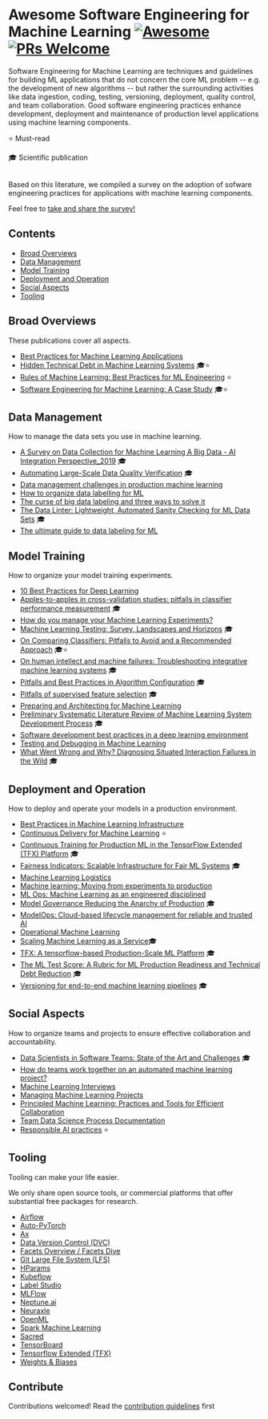 # Awesome Software Engineering for Machine Learning [![Awesome](https://awesome.re/badge-flat2.svg)](https://awesome.re)[![PRs Welcome](https://img.shields.io/badge/PRs-welcome-brightgreen.svg?style=flat-square)](https://github.com/SE-ML/awesome-seml/blob/master/contributing.md)

Software Engineering for Machine Learning are techniques and guidelines for building ML applications that do not concern the core ML problem  -- e.g. the development of new algorithms -- but rather the surrounding activities like data ingestion, coding, testing, versioning, deployment, quality control, and team collaboration.
Good software engineering practices enhance development, deployment and maintenance of production level applications using machine learning components.

⭐ Must-read

🎓 Scientific publication


<br>
Based on this literature, we compiled a survey on the adoption of sofware engineering practices for applications with machine learning components.


Feel free to [take and share the survey!](https://se-ml.github.io/survey/)


## Contents

- [Broad Overviews](#broad-overviews)
- [Data Management](#data-management)
- [Model Training](#model-training)
- [Deployment and Operation](#deployment-and-operation)
- [Social Aspects](#social-aspects)
- [Tooling](#tooling)

## Broad Overviews

These publications cover all aspects.

- [Best Practices for Machine Learning Applications](https://pdfs.semanticscholar.org/2869/6212a4a204783e9dd3953f06e103c02c6972.pdf)
- [Hidden Technical Debt in Machine Learning Systems](https://papers.nips.cc/paper/5656-hidden-technical-debt-in-machine-learning-systems.pdf) 🎓⭐
- [Rules of Machine Learning: Best Practices for ML Engineering](https://developers.google.com/machine-learning/guides/rules-of-ml) ⭐
- [Software Engineering for Machine Learning: A Case Study](https://www.microsoft.com/en-us/research/publication/software-engineering-for-machine-learning-a-case-study/) 🎓⭐



## Data Management

How to manage the data sets you use in machine learning.

- [A Survey on Data Collection for Machine Learning A Big Data - AI Integration Perspective_2019](https://deepai.org/publication/a-survey-on-data-collection-for-machine-learning-a-big-data-ai-integration-perspective) 🎓
- [Automating Large-Scale Data Quality Verification](http://www.vldb.org/pvldb/vol11/p1781-schelter.pdf) 🎓
- [Data management challenges in production machine learning](https://static.googleusercontent.com/media/research.google.com/en//pubs/archive/46178.pdf)
- [How to organize data labelling for ML](https://www.altexsoft.com/blognp/datascience/how-to-organize-data-labeling-for-machine-learning-approaches-and-tools/)
- [The curse of big data labeling and three ways to solve it](https://aws.amazon.com/blogs/apn/the-curse-of-big-data-labeling-and-three-ways-to-solve-it/)
- [The Data Linter: Lightweight, Automated Sanity Checking for ML Data Sets](http://learningsys.org/nips17/assets/papers/paper_19.pdf) 🎓
- [The ultimate guide to data labeling for ML](https://www.cloudfactory.com/data-labeling-guide)


## Model Training

How to organize your model training experiments.

- [10 Best Practices for Deep Learning](https://nanonets.com/blog/10-best-practices-deep-learning/#track-model-experiments)
- [Apples-to-apples in cross-validation studies: pitfalls in classifier performance measurement](https://dl.acm.org/doi/abs/10.1145/1882471.1882479) 🎓
- [How do you manage your Machine Learning Experiments?](https://medium.com/@hadyelsahar/how-do-you-manage-your-machine-learning-experiments-ab87508348ac)
- [Machine Learning Testing: Survey, Landscapes and Horizons](https://arxiv.org/pdf/1906.10742.pdf) 🎓
- [On Comparing Classifiers: Pitfalls to Avoid and a Recommended Approach](https://link.springer.com/article/10.1023/A:1009752403260) 🎓⭐
- [On human intellect and machine failures: Troubleshooting integrative machine learning systems](https://arxiv.org/pdf/1611.08309.pdf) 🎓
- [Pitfalls and Best Practices in Algorithm Configuration](https://www.jair.org/index.php/jair/article/download/11420/26488/) 🎓
- [Pitfalls of supervised feature selection](https://academic.oup.com/bioinformatics/article/26/3/440/213774) 🎓
- [Preparing and Architecting for Machine Learning](https://www.gartner.com/en/documents/3889770/preparing-and-architecting-for-machine-learning-2018-upd)
- [Preliminary Systematic Literature Review of Machine Learning System Development Process](https://arxiv.org/abs/1910.05528) 🎓
- [Software development best practices in a deep learning environment](https://towardsdatascience.com/software-development-best-practices-in-a-deep-learning-environment-a1769e9859b1)
- [Testing and Debugging in Machine Learning](https://developers.google.com/machine-learning/testing-debugging)
- [What Went Wrong and Why? Diagnosing Situated Interaction Failures in the Wild](https://www.microsoft.com/en-us/research/publication/what-went-wrong-and-why-diagnosing-situated-interaction-failures-in-the-wild/) 🎓


## Deployment and Operation

How to deploy and operate your models in a production environment.

- [Best Practices in Machine Learning Infrastructure](https://algorithmia.com/blog/best-practices-in-machine-learning-infrastructure)
- [Continuous Delivery for Machine Learning](https://martinfowler.com/articles/cd4ml.html) ⭐
- [Continuous Training for Production ML in the TensorFlow Extended (TFX) Platform](https://www.usenix.org/system/files/opml19papers-baylor.pdf) 🎓
- [Fairness Indicators: Scalable Infrastructure for Fair ML Systems](https://ai.googleblog.com/2019/12/fairness-indicators-scalable.html) 🎓
- [Machine Learning Logistics](https://mapr.com/ebook/machine-learning-logistics/)
- [Machine learning: Moving from experiments to production](https://blog.codecentric.de/en/2019/03/machine-learning-experiments-production/)
- [ML Ops: Machine Learning as an engineered disciplined](https://towardsdatascience.com/ml-ops-machine-learning-as-an-engineering-discipline-b86ca4874a3f)
- [Model Governance Reducing the Anarchy of Production](https://www.usenix.org/conference/atc18/presentation/sridhar) 🎓
- [ModelOps: Cloud-based lifecycle management for reliable and trusted AI](http://hummer.io/docs/2019-ic2e-modelops.pdf)
- [Operational Machine Learning](https://www.kdnuggets.com/2018/04/operational-machine-learning-successful-mlops.html)
- [Scaling Machine Learning as a Service](http://proceedings.mlr.press/v67/li17a/li17a.pdf)🎓
- [TFX: A tensorflow-based Production-Scale ML Platform](https://dl.acm.org/doi/pdf/10.1145/3097983.3098021?download=true) 🎓
- [The ML Test Score: A Rubric for ML Production Readiness and Technical Debt Reduction](https://research.google/pubs/pub46555/) 🎓
- [Versioning for end-to-end machine learning pipelines](https://doi.org/10.1145/3076246.3076248) 🎓



## Social Aspects

How to organize teams and projects to ensure effective collaboration and accountability.

- [Data Scientists in Software Teams: State of the Art and Challenges](http://web.cs.ucla.edu/~miryung/Publications/tse2017-datascientists.pdf) 🎓
- [How do teams work together on an automated machine learning project?](https://azure.microsoft.com/en-us/blog/how-do-teams-work-together-on-an-automated-machine-learning-project/)
- [Machine Learning Interviews](https://github.com/chiphuyen/machine-learning-systems-design/blob/master/build/build1/consolidated.pdf)
- [Managing Machine Learning Projects](https://d1.awsstatic.com/whitepapers/aws-managing-ml-projects.pdf)
- [Principled Machine Learning: Practices and Tools for Efficient Collaboration](https://dev.to/robogeek/principled-machine-learning-4eho)
- [Team Data Science Process Documentation](https://docs.microsoft.com/en-us/azure/machine-learning/team-data-science-process/lifecycle)
- [Responsible AI practices](https://ai.google/responsibilities/responsible-ai-practices/) ⭐


## Tooling

Tooling can make your life easier.

We only share open source tools, or commercial platforms that offer substantial free packages for research.

- [Airflow](https://airflow.apache.org/)
- [Auto-PyTorch](https://github.com/automl/Auto-PyTorch)
- [Ax](https://ax.dev)
- [Data Version Control (DVC)](https://dvc.org/)
- [Facets Overview / Facets Dive](https://pair-code.github.io/facets/)
- [Git Large File System (LFS)](https://git-lfs.github.com/)
- [HParams](https://github.com/PetrochukM/HParams)
- [Kubeflow](https://www.kubeflow.org/)
- [Label Studio](https://github.com/heartexlabs/label-studio)
- [MLFlow](https://mlflow.org/)
- [Neptune.ai](https://neptune.ai/)
- [Neuraxle](https://github.com/Neuraxio/Neuraxle)
- [OpenML](https://www.openml.org)
- [Spark Machine Learning](https://spark.apache.org/mllib/)
- [Sacred](https://github.com/IDSIA/sacred)
- [TensorBoard](https://www.tensorflow.org/tensorboard/)
- [Tensorflow Extended (TFX)](https://www.tensorflow.org/tfx/)
- [Weights & Biases](https://www.wandb.com/)


## Contribute

Contributions welcomed! Read the [contribution guidelines](contributing.md) first
